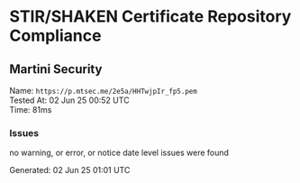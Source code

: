 # STIR/SHAKEN Certificate Repository Compliance

## Martini Security

Name: `https://p.mtsec.me/2e5a/HHTwjpIr_fp5.pem`\
Tested At: 02 Jun 25 00:52 UTC\
Time: 81ms

### Issues

no warning, or error, or notice date level issues were found

Generated: 02 Jun 25 01:01 UTC